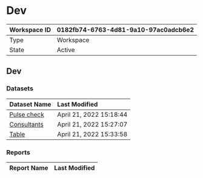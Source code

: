 



# Dev

|Workspace ID|0182fb74-6763-4d81-9a10-97ac0adcb6e2|
| :--- | :--- |
|Type|Workspace|
|State|Active|

## Dev

### Datasets

|Dataset Name|Last Modified|
| :--- | :--- |
|[Pulse check](../Datasets/Pulse-check.md)|April 21, 2022 15:18:44|
|[Consultants](../Datasets/Consultants.md)|April 21, 2022 15:27:07|
|[Table](../Datasets/Table.md)|April 21, 2022 15:33:58|

### Reports

|Report Name|Last Modified|
| :--- | :--- |
